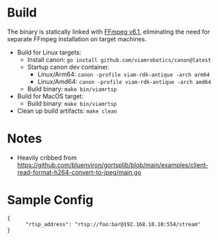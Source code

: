 
Build
===
The binary is statically linked with [FFmpeg v6.1](https://github.com/FFmpeg/FFmpeg/tree/release/6.1), eliminating the need for separate FFmpeg installation on target machines.
* Build for Linux targets:
    * Install canon: `go install github.com/viamrobotics/canon@latest`
    * Startup canon dev container.
        * Linux/Arm64: `canon -profile viam-rdk-antique -arch arm64`
        * Linux/Amd64: `canon -profile viam-rdk-antique -arch amd64`
    * Build binary: `make bin/viamrtsp`
* Build for MacOS target:
    * Build binary: `make bin/viamrtsp`
* Clean up build artifacts: `make clean`


Notes
===
* Heavily cribbed from https://github.com/bluenviron/gortsplib/blob/main/examples/client-read-format-h264-convert-to-jpeg/main.go

Sample Config
===
```
{
      "rtsp_address": "rtsp://foo:bar@192.168.10.10:554/stream"
}
```
